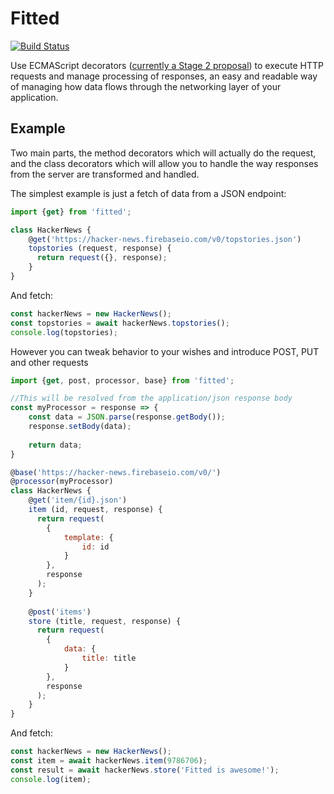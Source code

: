Fitted
====

[![Build Status](https://travis-ci.org/JBlaak/Fitted.svg?branch=master)](https://travis-ci.org/JBlaak/Fitted)

Use ECMAScript decorators ([currently a Stage 2 proposal](https://github.com/tc39/proposals)) to
execute HTTP requests and manage processing of responses, an easy and readable way of managing
how data flows through the networking layer of your application.

Example
----

Two main parts, the method decorators which will actually do the request, and the class decorators
which will allow you to handle the way responses from the server are transformed and handled.

The simplest example is just a fetch of data from a JSON endpoint:

```javascript
import {get} from 'fitted';

class HackerNews {
    @get('https://hacker-news.firebaseio.com/v0/topstories.json')
    topstories (request, response) {
      return request({}, response);
    }
}
```

And fetch:

```javascript
const hackerNews = new HackerNews();
const topstories = await hackerNews.topstories();
console.log(topstories);
```

However you can tweak behavior to your wishes and introduce POST, PUT and other requests

```javascript
import {get, post, processor, base} from 'fitted';

//This will be resolved from the application/json response body
const myProcessor = response => {
    const data = JSON.parse(response.getBody());
    response.setBody(data);
    
    return data;
}

@base('https://hacker-news.firebaseio.com/v0/')
@processor(myProcessor)
class HackerNews {
    @get('item/{id}.json')
    item (id, request, response) {
      return request(
        {
            template: {
                id: id
            }
        },
        response
      );
    }
    
    @post('items')
    store (title, request, response) {
      return request(
        {
            data: {
                title: title
            }
        },
        response
      );
    }
}
```

And fetch:

```javascript
const hackerNews = new HackerNews();
const item = await hackerNews.item(9786706);
const result = await hackerNews.store('Fitted is awesome!');
console.log(item);
```

